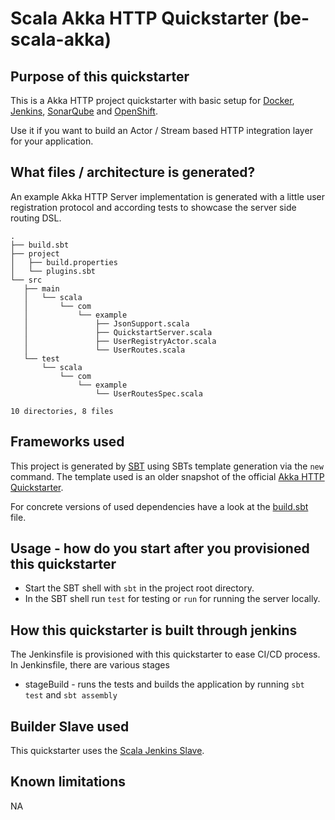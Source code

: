 # Scala Akka HTTP Quickstarter (be-scala-akka)

## Purpose of this quickstarter
 
This is a Akka HTTP project quickstarter with basic setup for [Docker](https://www.docker.com/), [Jenkins](https://jenkins.io/), [SonarQube](https://www.sonarqube.org/) and [OpenShift](https://www.openshift.com/).

Use it if you want to build an Actor / Stream based HTTP integration layer for your application. 

## What files / architecture is generated?
An example Akka HTTP Server implementation is generated with a little user registration protocol and according tests to showcase the server side routing DSL. 
 ```
.
├── build.sbt
├── project
│   ├── build.properties
│   └── plugins.sbt
└── src
    ├── main
    │   └── scala
    │       └── com
    │           └── example
    │               ├── JsonSupport.scala
    │               ├── QuickstartServer.scala
    │               ├── UserRegistryActor.scala
    │               └── UserRoutes.scala
    └── test
        └── scala
            └── com
                └── example
                    └── UserRoutesSpec.scala

10 directories, 8 files
```

## Frameworks used

This project is generated by [SBT](https://www.scala-sbt.org/) using SBTs template generation via the `new` command.
The template used is an older snapshot of the official [Akka HTTP Quickstarter](https://github.com/akka/akka-http-quickstart-scala.g8). 

For concrete versions of used dependencies have a look at the [build.sbt](be-scala-akka/akka-http-quickstart-scala.g8/src/main/g8/build.sbt) file.

## Usage - how do you start after you provisioned this quickstarter

* Start the SBT shell with `sbt` in the project root directory.
* In the SBT shell run `test` for testing or `run` for running the server locally.

## How this quickstarter is built through jenkins

The Jenkinsfile is provisioned with this quickstarter to ease CI/CD process.
In Jenkinsfile, there are various stages
  * stageBuild - runs the tests and builds the application by running `sbt test` and `sbt assembly`

## Builder Slave used

This quickstarter uses the
[Scala Jenkins Slave](https://github.com/opendevstack/ods-project-quickstarters/tree/master/jenkins-slaves).

## Known limitations

NA
